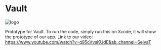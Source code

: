 # Vault

![logo](https://user-images.githubusercontent.com/46783675/234709363-94fdb8dd-f490-4fbe-a157-52d9010881bf.png)

Prototype for Vault. To run the code, simply run this on Xcode, it will show the prototype of our app.
Link to our video: https://www.youtube.com/watch?v=q95cVvsKUdE&ab_channel=SeiyaT
